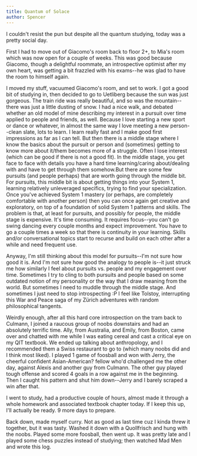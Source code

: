 ```yaml
---
title: Quantum of Solace
author: Spencer
---
```


I couldn't resist the pun but despite all the quantum studying, today was a pretty social day.

First I had to move out of Giacomo's room back to floor 2+, to Mia's room which was now open for a couple of weeks. This was good because Giacomo, though a delightful roommate, an introspective optimist after my own heart, was getting a bit frazzled with his exams--he was glad to have the room to himself again.

I moved my stuff, vacuumed Giacomo's room, and set to work. I got a good bit of studying in, then decided to go to Uetliberg because the sun was just gorgeous. The train ride was really beautiful, and so was the mountain--there was just a little dusting of snow. I had a nice walk, and debated whether an old model of mine describing my interest in a pursuit over time applied to people and friends, as well. Because I love starting a new sport or dance or whatever, in almost the same way I love meeting a new person--clean slate, lots to learn. I learn really fast and I make good first impressions as far as I can tell. But then there is a middle stage where I know the basics about the pursuit or person and (sometimes) getting to know more about it/them becomes more of a struggle. Often I lose interest (which can be good if there is not a good fit). In the middle stage, you get face to face with details you have a hard time learning/caring about/dealing with and have to get through them somehow.But there are some few pursuits (and people perhaps) that are worth going through the middle bit. For pursuits, this middle bit is about getting things into your System 1, learning relatively unleveraged specifics, trying to find your specialization. Once you've achieved System 1 mastery (or perhaps, are completely comfortable with another person) then you can once again get creative and exploratory, on top of a foundation of solid System 1 patterns and skills. The problem is that, at least for pursuits, and possibly for people, the middle stage is expensive. It's time consuming. It requires focus--you can't go swing dancing every couple months and expect improvement. You have to go a couple times a week so that there is continuity in your learning. Skills and/or conversational topics start to recurse and build on each other after a while and need frequent use.

Anyway, I'm still thinking about this model for pursuits--I'm not sure how good it is. And I'm not sure how good the analogy to people is--it just struck me how similarly I feel about pursuits vs. people and my engagement over time. Sometimes I try to cling to both pursuits and people based on some outdated notion of my personality or the way that I draw meaning from the world. But sometimes I need to muddle through the middle stage. And sometimes I just need to stop introspecting :P I feel like Tolstoy, interrupting this War and Peace saga of my Zürich adventures with random philosophical tangents.

Weirdly enough, after all this hard core introspection on the tram back to Culmann, I joined a raucous group of noobs downstairs and had an absolutely terrific time. Ally, from Australia, and Emily, from Boston, came over and chatted with me while I was eating cereal and cast a critical eye on my QIT textbook. We ended up talking about anthropology, and I recommended them a Swiss restaurant to go to (which many noobs did and I think most liked). I played 1 game of foosball and won with Jerry, the cheerful confident Asian-American? fellow who'd challenged me the other day, against Alexis and another guy from Culmann. The other guy played tough offense and scored 4 goals in a row against me in the beginning. Then I caught his pattern and shut him down--Jerry and I barely scraped a win after that.

I went to study, had a productive couple of hours, almost made it through a whole homework and associated textbook chapter today. If I keep this up, I'll actually be ready. 9 more days to prepare.

Back down, made myself curry. Not as good as last time cuz I kinda threw it together, but it was tasty. Washed it down with a Quollfrisch and hung with the noobs. Played some more foosball, then went up. It was pretty late and I played some chess puzzles instead of studying; then watched Mad Men and wrote this log.



